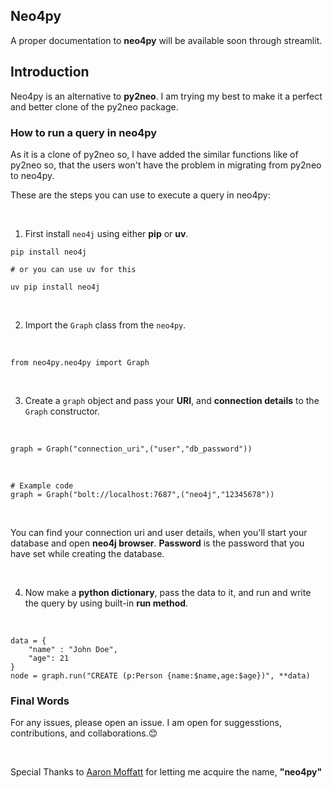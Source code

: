 ## Neo4py
A proper documentation to __neo4py__ will be available soon through streamlit.
## Introduction
Neo4py is an alternative to __py2neo__. I am trying my best to make it a perfect and better clone of the py2neo package.

### How to run a query in neo4py
As it is a clone of py2neo so, I have added the similar functions like of py2neo so, that the users won't have the problem in migrating from py2neo to neo4py. 

These are the steps you can use to execute a query in neo4py:

<br>

1. First install `neo4j` using either __pip__ or __uv__.

```
pip install neo4j

# or you can use uv for this

uv pip install neo4j
```

<br>

2. Import the `Graph` class from the `neo4py`.

<br>

```
from neo4py.neo4py import Graph
```

<br>


3. Create a `graph` object and pass your __URI__, and __connection details__ to the `Graph` constructor.

<br>

```
graph = Graph("connection_uri",("user","db_password"))
```
<br>

```
# Example code
graph = Graph("bolt://localhost:7687",("neo4j","12345678"))
```

<br>

You can find your connection uri and user details, when you'll start your database and open __neo4j browser__. 
__Password__ is the password that you have set while creating the database.

<br>


4. Now make a __python dictionary__, pass the data to it, and run and write the query by using built-in __run method__.

<br>

```
data = {
    "name" : "John Doe",
    "age": 21
}
node = graph.run("CREATE (p:Person {name:$name,age:$age})", **data)

```


### Final Words
For any issues, please open an issue.
I am open for suggesstions, contributions, and collaborations.😊

<br>

Special Thanks to [Aaron Moffatt](https://pypi.org/user/AaronM/) for letting me acquire the name, __"neo4py"__